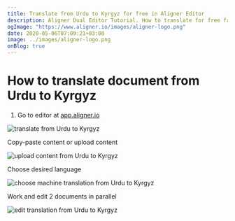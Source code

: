 ```yaml
---
title: Translate from Urdu to Kyrgyz for free in Aligner Editor
description: Aligner Dual Editor Tutorial. How to translate for free from Urdu to Kyrgyz. Aligner is multilingual document management platform. 
ogImage: "https://www.aligner.io/images/aligner-logo.png"
date: 2020-05-06T07:09:21+03:00
image: ../images/aligner-logo.png
onBlog: true
---
```


# How to translate document from Urdu to Kyrgyz

1. Go to editor at [app.aligner.io](https://app.aligner.io "Aligner App web page")

![translate from Urdu to Kyrgyz](../aligner-blank-editor.png "translate from Urdu to Kyrgyz")

Copy-paste content or upload content

![upload content from Urdu to Kyrgyz](../aligner-uploaded-document.png "upload content from Urdu to Kyrgyz")

Choose desired language

![choose machine translation from Urdu to Kyrgyz](../aligner-language-dropdown.png "choose machine translation from Urdu to Kyrgyz")

Work and edit 2 documents in parallel

![edit translation from Urdu to Kyrgyz](../aligner-double-sitded-editor.png "edit translation from Urdu to Kyrgyz")

